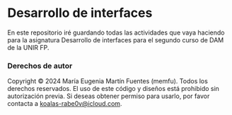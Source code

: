 # Desarrollo de interfaces
En este repositorio iré guardando todas las actividades que vaya haciendo para la asignatura Desarrollo de interfaces para el segundo curso de DAM de la UNIR FP.

### Derechos de autor
Copyright © 2024 María Eugenia Martín Fuentes (memfu). Todos los derechos reservados.
El uso de este código y diseños está prohibido sin autorización previa. Si deseas obtener permiso para usarlo, por favor contacta a koalas-rabe0v@icloud.com.
